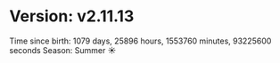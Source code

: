 # Version: v2.11.13
Time since birth: 1079 days, 25896 hours, 1553760 minutes, 93225600 seconds
Season: Summer ☀️
